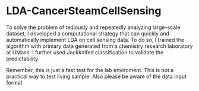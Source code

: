 # LDA-CancerSteamCellSensing
To solve the problem of tediously and repeatedly analyzing large-scale dataset, I developed a computational strategy that can quickly and automatically implement LDA on cell sensing data. To do so, I trained the algorithm with primary data generated from a chemistry research laboratory at UMass. I further used Jackknifed classification to validate the predictability

Remember, this is just a fast test for the lab enviroment. This is not a practical way to test living sample.
Also please be aware of the data input format
